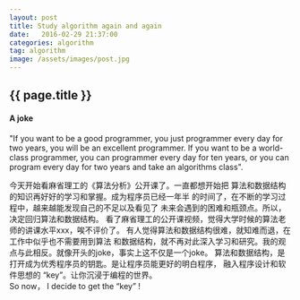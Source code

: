 ```yaml
---
layout: post
title: Study algorithm again and again
date:   2016-02-29 21:37:00
categories: algorithm
tag: algorithm
image: /assets/images/post.jpg
---
```

<h2>{{ page.title }}</h2>

  <p>
    <h4> A joke </h4>
    "If you want to be a good programmer,
    you just programmer every day for two years,
    you will be an excellent programmer.
    If you want to be a world-class programmer,
    you can programmer every day for ten years,
    or you can program every day for two years
    and take an algorithms class".
  </p>

  <p>
    今天开始看麻省理工的《算法分析》公开课了。一直都想开始把
    算法和数据结构的知识再好好的学习和掌握。成为程序员已经一年半
    的时间了，在不断的学习过程中，越来越能发现自己的不足以及看见了
    未来会遇到的困难和瓶颈点。所以，决定回归算法和数据结构。
    看了麻省理工的公开课视频，觉得大学时候的算法老师的讲课水平xxx，唉不评价了。
    有人觉得算法和数据结构很难，就知难而退，在工作中似乎也不需要用到算法
    和数据结构，就不再对此深入学习和研究。我的观点与此相反。就像开头的joke，事实上这不仅是一个joke。
    算法和数据结构，是打开成为优秀程序员的钥匙。是让程序员能更好的明白程序，
    融入程序设计和软件思想的 “key”。让你沉浸于编程的世界。
    <br>
    So now， I decide to get the “key” !
  </p>